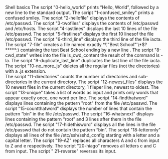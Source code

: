 Shell basics
The script "0-hello_world" prints “Hello, World”, followed by a new line to the standard output.
The script "1-confused_smiley" prints a confused smiley.
The script "2-hellofile" displays the contents of /etc/passwd.
The script "3-twofiles" displays the contents of /etc/passwd and /etc/hosts.
The script "4-lastlines" displays the last 10 lines of the file /etc/passwd.
The script "5-firstlines" displays the first 10 linesof the file /etc/passwd.
The script "6-third_line" displays the third line of the file iacta.
The script "7-file" creates a file named exactly \*\\'"Best School"\'\\*$\?\*\*\*\*\*:) containing the text Best School ending by a new line
.
The script "8-cwd_state" writes into the file ls_cwd_content the result of the command ls -la.
The script "9-duplicate_last_line" duplicates the last line of the file iacta.
The script "10-no_more_js" deletes all the regular files (not the directories) with a .js extension.   
The script "11-directories" counts the number of directories and sub-directories in the current directory.
The script "12-newest_files" displays the 10 newest files in the current directory, 1 fileper line, newest to oldest.
The script "13-unique" takes a list of words as input and prints only words that appear exactly once, one word per line.
The script "14-findthatword" displays lines containing the pettern "root" from the file /etc/passwd.
The script "15-countthatword" displays the number of lines that contain the pattern “bin” in the file /etc/passwd.
The script "16-whatsnext" displays lines containing the pattern “root” and 3 lines after them in the file /etc/passwd.
The script "17-hidethisword" displays all the lines in the file /etc/passwd that do not contain the pattern “bin”. 
The script "18-letteronly" displays all lines of the file /etc/ssh/sshd_config starting with a letter and a capital letter.
The script "19-AZ" replaces all characters A and c from input to Z and e respectively.
The script "20-hiago" removes all letters c and C from input. 
The script " 21-reverse" reverses its input.   
